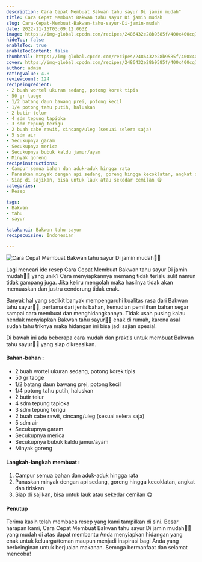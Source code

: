 ```yaml
---
description: Cara Cepat Membuat Bakwan tahu sayur Di jamin mudah"
title: Cara Cepat Membuat Bakwan tahu sayur Di jamin mudah
slug: Cara-Cepat-Membuat-Bakwan-tahu-sayur-Di-jamin-mudah
date: 2022-11-15T03:09:12.063Z
image: https://img-global.cpcdn.com/recipes/2486432e28b9585f/400x400cq70/photo.jpg
hideToc: false
enableToc: true
enableTocContent: false
thumbnail: https://img-global.cpcdn.com/recipes/2486432e28b9585f/400x400cq70/photo.jpg
cover: https://img-global.cpcdn.com/recipes/2486432e28b9585f/400x400cq70/photo.jpg
author: admin
ratingvalue: 4.8
reviewcount: 124
recipeingredient:
- 2 buah wortel ukuran sedang, potong korek tipis
- 50 gr taoge
- 1/2 batang daun bawang prei, potong kecil
- 1/4 potong tahu putih, haluskan
- 2 butir telur
- 4 sdm tepung tapioka
- 3 sdm tepung terigu
- 2 buah cabe rawit, cincang/uleg (sesuai selera saja)
- 5 sdm air
- Secukupnya garam
- Secukupnya merica
- Secukupnya bubuk kaldu jamur/ayam
- Minyak goreng
recipeinstructions:
- Campur semua bahan dan aduk-aduk hingga rata
- Panaskan minyak dengan api sedang, goreng hingga kecoklatan, angkat dan tiriskan
- Siap di sajikan, bisa untuk lauk atau sekedar cemilan 😋
categories:
- Resep

tags:
- Bakwan
- tahu
- sayur

katakunci: Bakwan tahu sayur
recipecuisine: Indonesian

---
```


![Cara Cepat Membuat Bakwan tahu sayur Di jamin mudah👩‍🍳](https://img-global.cpcdn.com/recipes/2486432e28b9585f/400x400cq70/photo.jpg)

Lagi mencari ide resep Cara Cepat Membuat Bakwan tahu sayur Di jamin mudah👩‍🍳 yang unik? Cara menyiapkannya memang tidak terlalu sulit namun tidak gampang juga. Jika keliru mengolah maka hasilnya tidak akan memuaskan dan justru cenderung tidak enak.

Banyak hal yang sedikit banyak mempengaruhi kualitas rasa dari Bakwan tahu sayur👩‍🍳, pertama dari jenis bahan, kemudian pemilihan bahan segar sampai cara membuat dan menghidangkannya. Tidak usah pusing kalau hendak menyiapkan Bakwan tahu sayur👩‍🍳 enak di rumah, karena asal sudah tahu triknya maka hidangan ini bisa jadi sajian spesial.

Di bawah ini ada beberapa cara mudah dan praktis untuk membuat Bakwan tahu sayur👩‍🍳 yang siap dikreasikan.

<!--inarticleads1-->

#### Bahan-bahan :

- 2 buah wortel ukuran sedang, potong korek tipis
- 50 gr taoge
- 1/2 batang daun bawang prei, potong kecil
- 1/4 potong tahu putih, haluskan
- 2 butir telur
- 4 sdm tepung tapioka
- 3 sdm tepung terigu
- 2 buah cabe rawit, cincang/uleg (sesuai selera saja)
- 5 sdm air
- Secukupnya garam
- Secukupnya merica
- Secukupnya bubuk kaldu jamur/ayam
- Minyak goreng

<!--inarticleads2-->

#### Langkah-langkah membuat :

1. Campur semua bahan dan aduk-aduk hingga rata
1. Panaskan minyak dengan api sedang, goreng hingga kecoklatan, angkat dan tiriskan
1. Siap di sajikan, bisa untuk lauk atau sekedar cemilan 😋

#### Penutup

Terima kasih telah membaca resep yang kami tampilkan di sini. Besar harapan kami, Cara Cepat Membuat Bakwan tahu sayur Di jamin mudah👩‍🍳 yang mudah di atas dapat membantu Anda menyiapkan hidangan yang enak untuk keluarga/teman maupun menjadi inspirasi bagi Anda yang berkeinginan untuk berjualan makanan. Semoga bermanfaat dan selamat mencoba!